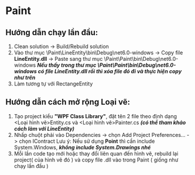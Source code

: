# Paint


## Hướng dẫn chạy lần đầu:

1. Clean solution -> Build/Rebuild solution
2. Vào thư mục \Paint\LineEntity\bin\Debug\net6.0-windows -> Copy file **LineEntity.dll** -> Paste sang thư mục \Paint\Paint\bin\Debug\net6.0-windows
***Nếu thấy trong thư mục \Paint\Paint\bin\Debug\net6.0-windows có file LineEntity.dll rồi thì xóa file đó đi và thực hiện copy như trên***
3. Làm tương tự với RectangeEntity


## Hướng dẫn cách mở rộng Loại vẽ:
1. Tạo project kiểu **"WPF Class Library"**, đặt tên 2 file theo định dạng <Loại hình vẽ>Entity.cs và <Loại hình vẽ>Painter.cs ***(có thể tham khảo cách làm với LineEntity)***
2. Nhấp chuột phải vào Dependencies -> chọn Add Project Preferences... -> chọn IContract 
Lưu ý:
Nếu sử dụng **Point** thì cần include System.Windows, ***không include System.Drawings nhé*** 
3. Mỗi lần code tạo mới hoặc thay đổi liên quan đến hình vẽ, rebuild lại project( của hình vẽ đó ) và copy file .dll vào trong Paint ( giống như chạy lần đầu )